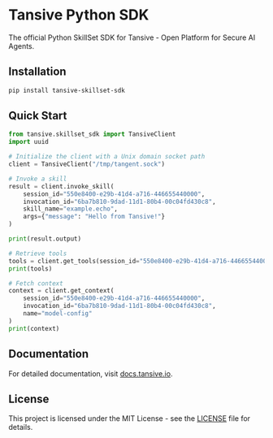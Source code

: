 # Tansive Python SDK

The official Python SkillSet SDK for Tansive - Open Platform for Secure AI Agents.

## Installation

```bash
pip install tansive-skillset-sdk
```

## Quick Start

```python
from tansive.skillset_sdk import TansiveClient
import uuid

# Initialize the client with a Unix domain socket path
client = TansiveClient("/tmp/tangent.sock")

# Invoke a skill
result = client.invoke_skill(
    session_id="550e8400-e29b-41d4-a716-446655440000",
    invocation_id="6ba7b810-9dad-11d1-80b4-00c04fd430c8",
    skill_name="example.echo",
    args={"message": "Hello from Tansive!"}
)

print(result.output)

# Retrieve tools
tools = client.get_tools(session_id="550e8400-e29b-41d4-a716-446655440000")
print(tools)

# Fetch context
context = client.get_context(
    session_id="550e8400-e29b-41d4-a716-446655440000",
    invocation_id="6ba7b810-9dad-11d1-80b4-00c04fd430c8",
    name="model-config"
)
print(context)
```

## Documentation

For detailed documentation, visit [docs.tansive.io](https://docs.tansive.io).

## License

This project is licensed under the MIT License - see the [LICENSE](LICENSE) file for details.
